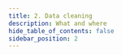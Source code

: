 ```yaml
---
title: 2. Data cleaning
description: What and where
hide_table_of_contents: false
sidebar_position: 2
---
```




